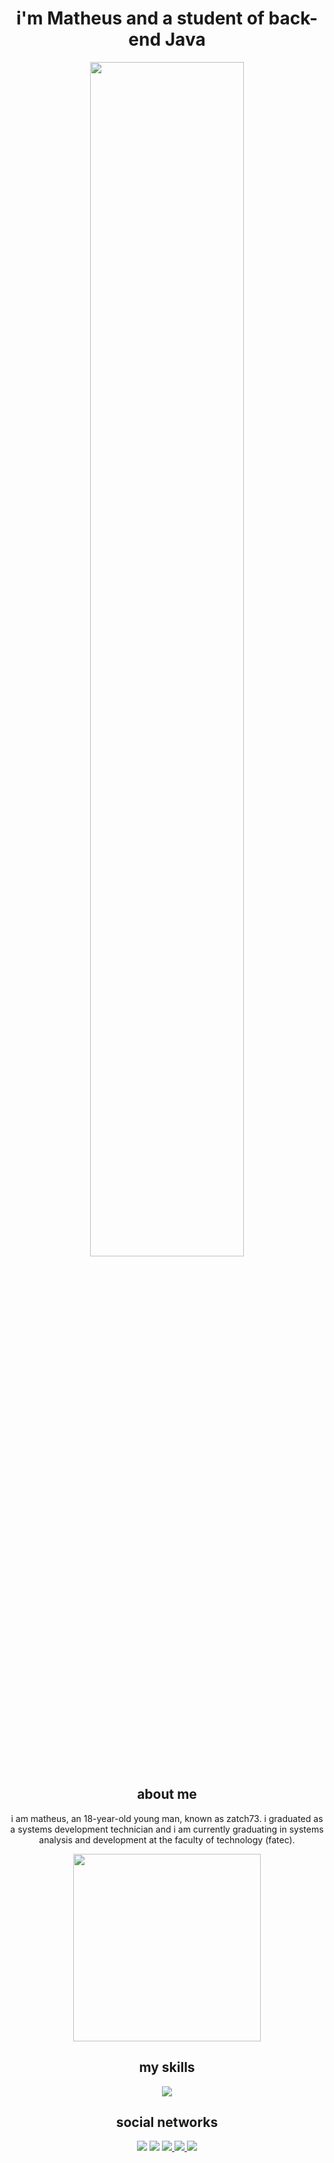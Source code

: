 


<div align="center">
  <h1>i'm Matheus and a student of back-end Java</h1>
  <a href="https://www.reddit.com/r/outrun/comments/a0016d/virtuaverse_shopping_pirate_hardware/">
  <img src="https://media.giphy.com/media/5e25aUTZPcI94uMZgv/giphy.gif" width="70%">
  </a>
  <h2> about me</h2>
  <p>i am matheus, an 18-year-old young man, known as zatch73. i graduated as a systems development technician and i am    currently graduating in systems analysis and development at the faculty of technology (fatec). </p>
  <a href="https://giphy.com/gifs/fulifuli-pixel-art-dinosaur-3o85xyGspig9UUbHc4"> <img src="https://media.giphy.com/media/3o85xyGspig9UUbHc4/giphy.gif" width="300" height="300"></a>
  <h2> my skills</h2>
  <img src="https://skillicons.dev/icons?i=java,cs,php,mysql,bash,linux,git,vscode,eclipse,bootstrap,vue,html,css,js">
  <h2>social networks</h2>
  <a><img src="https://komarev.com/ghpvc/?username=your-github-zatch73&style=for-the-badge"></a>
  <a href="https://www.reddit.com/user/zatch73" target="_blank"> <img src="https://img.shields.io/badge/Reddit-FF4500?style=for-the-badge&logo=reddit&logoColor=white"></a>
  <a href="mailto:zatch73@duck.com" target="_blank"> <img src="https://img.shields.io/badge/Gmail-D14836?style=for-the-badge&logo=gmail&logoColor=white"> </a>
  <a href="https://www.linkedin.com/in/matheusmarchioli/" target="_blank"> <img src="https://img.shields.io/badge/LinkedIn-0077B5?style=for-the-badge&logo=linkedin&logoColor=white"> </a>
  <a href="https://www.quora.com/profile/Zatch73" target="_blank"> <img src="https://img.shields.io/badge/Quora-%23B92B27.svg?&style=for-the-badge&logo=Quora&logoColor=white"> </a>
</div>


